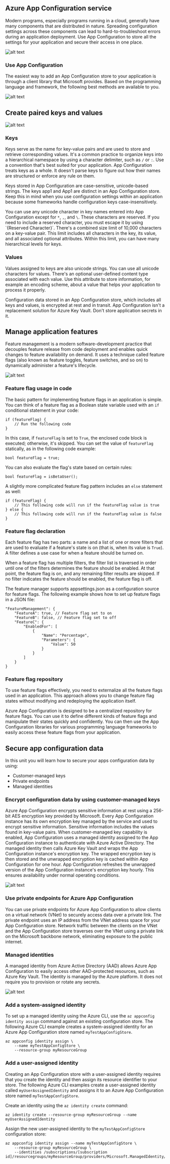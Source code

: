 ## Azure App Configuration service

Modern programs, especially programs running in a cloud, generally have many components that are distributed in nature. Spreading configuration settings across these components can lead to hard-to-troubleshoot errors during an application deployment. Use App Configuration to store all the settings for your application and secure their access in one place.

![alt text](images/app_config_service_01.png)

### Use App Configuration

The easiest way to add an App Configuration store to your application is through a client library that Microsoft provides. Based on the programming language and framework, the following best methods are available to you.

![alt text](images/app_config_service_02.png)

## Create paired keys and values

![alt text](images/app_config_service_03.png)

### Keys

Keys serve as the name for key-value pairs and are used to store and retrieve corresponding values. It's a common practice to organize keys into a hierarchical namespace by using a character delimiter, such as `/` or `:`. Use a convention that's best suited for your application. App Configuration treats keys as a whole. It doesn't parse keys to figure out how their names are structured or enforce any rule on them.

Keys stored in App Configuration are case-sensitive, unicode-based strings. The keys app1 and App1 are distinct in an App Configuration store. Keep this in mind when you use configuration settings within an application because some frameworks handle configuration keys case-insensitively.

You can use any unicode character in key names entered into App Configuration except for `*`, `,`, and `\`. These characters are reserved. If you need to include a reserved character, you must escape it by using \`{Reserved Character}`. There's a combined size limit of 10,000 characters on a key-value pair. This limit includes all characters in the key, its value, and all associated optional attributes. Within this limit, you can have many hierarchical levels for keys.

### Values

Values assigned to keys are also unicode strings. You can use all unicode characters for values. There's an optional user-defined content type associated with each value. Use this attribute to store information, for example an encoding scheme, about a value that helps your application to process it properly.

Configuration data stored in an App Configuration store, which includes all keys and values, is encrypted at rest and in transit. App Configuration isn't a replacement solution for Azure Key Vault. Don't store application secrets in it.

## Manage application features

Feature management is a modern software-development practice that decouples feature release from code deployment and enables quick changes to feature availability on demand. It uses a technique called feature flags (also known as feature toggles, feature switches, and so on) to dynamically administer a feature's lifecycle.

![alt text](images/app_config_service_04.png)

### Feature flag usage in code

The basic pattern for implementing feature flags in an application is simple. You can think of a feature flag as a Boolean state variable used with an `if` conditional statement in your code:

```azurecli-interactive
if (featureFlag) {
    // Run the following code
}
```

In this case, if `featureFlag` is set to `True`, the enclosed code block is executed; otherwise, it's skipped. You can set the value of `featureFlag` statically, as in the following code example:

```azurecli-interactive
bool featureFlag = true;
```

You can also evaluate the flag's state based on certain rules:

```azurecli-interactive
bool featureFlag = isBetaUser();
```

A slightly more complicated feature flag pattern includes an `else` statement as well:

```azurecli-interactive
if (featureFlag) {
    // This following code will run if the featureFlag value is true
} else {
    // This following code will run if the featureFlag value is false
}
```

### Feature flag declaration

Each feature flag has two parts: a name and a list of one or more filters that are used to evaluate if a feature's state is on (that is, when its value is `True`). A filter defines a use case for when a feature should be turned on.

When a feature flag has multiple filters, the filter list is traversed in order until one of the filters determines the feature should be enabled. At that point, the feature flag is on, and any remaining filter results are skipped. If no filter indicates the feature should be enabled, the feature flag is off.

The feature manager supports appsettings.json as a configuration source for feature flags. The following example shows how to set up feature flags in a JSON file:

```azurecli-interactive
"FeatureManagement": {
    "FeatureA": true, // Feature flag set to on
    "FeatureB": false, // Feature flag set to off
    "FeatureC": {
        "EnabledFor": [
            {
                "Name": "Percentage",
                "Parameters": {
                    "Value": 50
                }
            }
        ]
    }
}
```

### Feature flag repository

To use feature flags effectively, you need to externalize all the feature flags used in an application. This approach allows you to change feature flag states without modifying and redeploying the application itself.

Azure App Configuration is designed to be a centralized repository for feature flags. You can use it to define different kinds of feature flags and manipulate their states quickly and confidently. You can then use the App Configuration libraries for various programming language frameworks to easily access these feature flags from your application.

## Secure app configuration data

In this unit you will learn how to secure your apps configuration data by using:

* Customer-managed keys
* Private endpoints
* Managed identities

### Encrypt configuration data by using customer-managed keys

Azure App Configuration encrypts sensitive information at rest using a 256-bit AES encryption key provided by Microsoft. Every App Configuration instance has its own encryption key managed by the service and used to encrypt sensitive information. Sensitive information includes the values found in key-value pairs. When customer-managed key capability is enabled, App Configuration uses a managed identity assigned to the App Configuration instance to authenticate with Azure Active Directory. The managed identity then calls Azure Key Vault and wraps the App Configuration instance's encryption key. The wrapped encryption key is then stored and the unwrapped encryption key is cached within App Configuration for one hour. App Configuration refreshes the unwrapped version of the App Configuration instance's encryption key hourly. This ensures availability under normal operating conditions.

![alt text](images/app_config_service_05.png)

### Use private endpoints for Azure App Configuration

You can use private endpoints for Azure App Configuration to allow clients on a virtual network (VNet) to securely access data over a private link. The private endpoint uses an IP address from the VNet address space for your App Configuration store. Network traffic between the clients on the VNet and the App Configuration store traverses over the VNet using a private link on the Microsoft backbone network, eliminating exposure to the public internet.

### Managed identities

A managed identity from Azure Active Directory (AAD) allows Azure App Configuration to easily access other AAD-protected resources, such as Azure Key Vault. The identity is managed by the Azure platform. It does not require you to provision or rotate any secrets.

![alt text](images/app_config_service_06.png)

### Add a system-assigned identity

To set up a managed identity using the Azure CLI, use the `az appconfig identity assign` command against an existing configuration store. The following Azure CLI example creates a system-assigned identity for an Azure App Configuration store named `myTestAppConfigStore`.

```azurecli-interactive
az appconfig identity assign \ 
    --name myTestAppConfigStore \ 
    --resource-group myResourceGroup
```

### Add a user-assigned identity

Creating an App Configuration store with a user-assigned identity requires that you create the identity and then assign its resource identifier to your store. The following Azure CLI examples create a user-assigned identity called `myUserAssignedIdentity` and assigns it to an Azure App Configuration store named `myTestAppConfigStore`.

Create an identity using the `az identity create` command:

```azurecli-interactive
az identity create --resource-group myResourceGroup --name myUserAssignedIdentity
```

Assign the new user-assigned identity to the `myTestAppConfigStore` configuration store:

```azurecli-interactive
az appconfig identity assign --name myTestAppConfigStore \ 
    --resource-group myResourceGroup \ 
    --identities /subscriptions/[subscription id]/resourcegroups/myResourceGroup/providers/Microsoft.ManagedIdentity/userAssignedIdentities/myUserAssignedIdentity
```